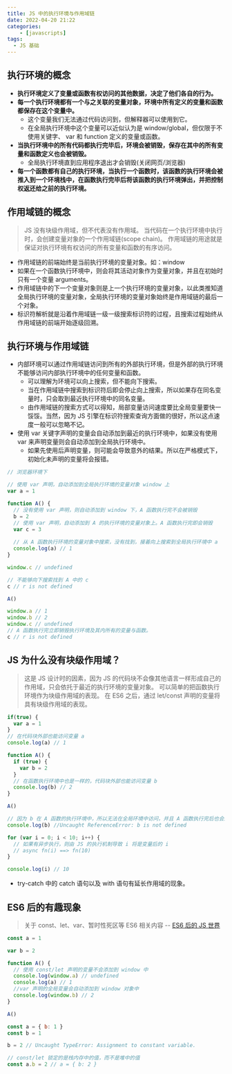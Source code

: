 ```yaml
---
title: JS 中的执行环境与作用域链
date: 2022-04-20 21:22
categories:
    - [javascripts]
tags:
  - JS 基础
---
```


## 执行环境的概念
- **执行环境定义了变量或函数有权访问的其他数据，决定了他们各自的行为。**
- **每一个执行环境都有一个与之关联的变量对象，环境中所有定义的变量和函数都保存在这个变量中。**
   - 这个变量我们无法通过代码访问到，但解释器可以使用到它。
   - 在全局执行环境中这个变量可以近似认为是 window/global，但仅限于不使用关键字、 var 和 function 定义的变量或函数。
- **当执行环境中的所有代码都执行完毕后，环境会被销毁，保存在其中的所有变量和函数定义也会被销毁。**
   - 全局执行环境直到应用程序退出才会销毁(关闭网页/浏览器)
- **每一个函数都有自己的执行环境，当执行一个函数时，该函数的执行环境会被推入到一个环境栈中，在函数执行完毕后将该函数的执行环境弹出，并把控制权返还给之前的执行环境。**
## 作用域链的概念
> JS 没有块级作用域，但不代表没有作用域。
> 当代码在一个执行环境中执行时，会创建变量对象的一个作用域链(scope chain)。
> 作用域链的用途就是保证对执行环境有权访问的所有变量和函数的有序访问。

- 作用域链的前端始终是当前执行环境的变量对象。如：window
- 如果在一个函数执行环境中，则会将其活动对象作为变量对象，并且在初始时只有一个变量 arguments。
- 作用域链中的下一个变量对象则是上一个执行环境的变量对象，以此类推知道全局执行环境的变量对象，全局执行环境的变量对象始终是作用域链的最后一个对象。
- 标识符解析就是沿着作用域链一级一级搜索标识符的过程，且搜索过程始终从作用域链的前端开始逐级回溯。
## 执行环境与作用域链

- 内部环境可以通过作用域链访问到所有的外部执行环境，但是外部的执行环境不能够访问内部执行环境中的任何变量和函数。
   - 可以理解为环境可以向上搜索，但不能向下搜索。
   - 当在作用域链中搜索到标识符后即会停止向上搜索，所以如果存在同名变量时，只会取到最近执行环境中的同名变量。
   - 由作用域链的搜索方式可以得知，局部变量访问速度要比全局变量要快一馁馁。当然，因为 JS 引擎在标识符搜索查询方面做的很好，所以这点速度一般可以忽略不记。
- 使用 var 关键字声明的变量会自动添加到最近的执行环境中，如果没有使用 var 来声明变量则会自动添加到全局执行环境中。
   - 如果先使用后声明变量，则可能会导致意外的结果。所以在严格模式下，初始化未声明的变量将会报错。
```javascript
// 浏览器环境下

// 使用 var 声明，自动添加到全局执行环境的变量对象 window 上
var a = 1

function A() {
  // 没有使用 var 声明，则自动添加到 window 下，A 函数执行完不会被销毁
  b = 2
  // 使用 var 声明，自动添加到 A 的执行环境的变量对象上。A 函数执行完即会销毁
  var c = 3
  
  // 从 A 函数执行环境的变量对象中搜索，没有找到，接着向上搜索到全局执行环境中 a 
  console.log(a) // 1
}

window.c // undefined

// 不能够向下搜索找到 A 中的 c
c // r is not defined

A()

window.a // 1
window.b // 2
window.c // undefined
// A 函数执行完立即销毁执行环境及其内所有的变量与函数。
c // r is not defined

```
## JS 为什么没有块级作用域？
> 这是 JS 设计时的因素，因为 JS 的代码块不会像其他语言一样形成自己的作用域，只会依托于最近的执行环境的变量对象。
> 可以简单的把函数执行环境作为块级作用域的表现。
> 在 ES6 之后，通过 let/const 声明的变量将具有块级作用域的表现。

```javascript
if(true) {
  var a = 1
}
// 在代码块外部也能访问变量 a
console.log(a) // 1

function A() {
  if (true) {
    var b = 2
  }
  // 在函数执行环境中也是一样的，代码块外部也能访问变量 b
  console.log(b) // 2
}

A()

// 因为 b 在 A 函数的执行环境中，所以无法在全局环境中访问，并且 A 函数执行完后也会进行销毁
console.log(b) //Uncaught ReferenceError: b is not defined

for (var i = 0; i < 10; i++) {
  // 如果有异步执行，则由 JS 的执行机制导致 i 将是变量后的 i
  // async fn(i) ==> fn(10)
}

console.log(i) // 10
```

- try-catch 中的 catch 语句以及 with 语句有延长作用域的现象。
## ES6 后的有趣现象
> 关于 const、let、var、暂时性死区等 ES6 相关内容 -- [ES6 后的 JS 世界](https://www.yuque.com/visionking/sxnyaw/eckzta)

```javascript
const a = 1

var b = 2

function A() {
  // 使用 const/let 声明的变量不会添加到 window 中
  console.log(window.a) // undefined
  console.log(a) // 1
  //var 声明的全局变量会自动添加到 window 对象中
  console.log(window.b) // 2
}

A()
```
```javascript
const a = { b: 1 }
const b = 1

b = 2 // Uncaught TypeError: Assignment to constant variable.

// const/let 锁定的是栈内存中的值，而不是堆中的值
const a.b = 2 // a = { b: 2 }


```
